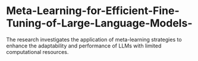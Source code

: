 # Meta-Learning-for-Efficient-Fine-Tuning-of-Large-Language-Models-
The research investigates the application of meta-learning strategies to enhance the adaptability and performance of LLMs with limited computational resources. 
